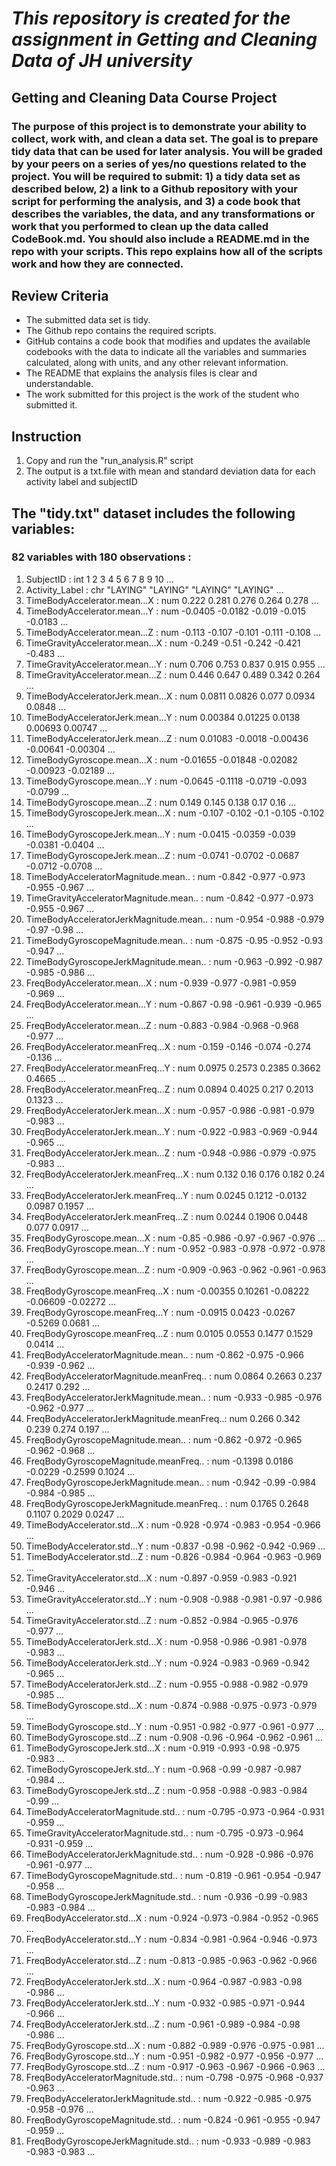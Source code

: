 # *This repository is created for the assignment in Getting and Cleaning Data of JH university*

## Getting and Cleaning Data Course Project
### The purpose of this project is to demonstrate your ability to collect, work with, and clean a data set. The goal is to prepare tidy data that can be used for later analysis. You will be graded by your peers on a series of yes/no questions related to the project. You will be required to submit: 1) a tidy data set as described below, 2) a link to a Github repository with your script for performing the analysis, and 3) a code book that describes the variables, the data, and any transformations or work that you performed to clean up the data called CodeBook.md. You should also include a README.md in the repo with your scripts. This repo explains how all of the scripts work and how they are connected.

## Review Criteria 
- The submitted data set is tidy.
- The Github repo contains the required scripts.
- GitHub contains a code book that modifies and updates the available codebooks with the data to indicate all the variables and summaries calculated, along with units, and any other relevant information.
- The README that explains the analysis files is clear and understandable.
- The work submitted for this project is the work of the student who submitted it.

## Instruction
1. Copy and run the "run_analysis.R" script
2. The output is a txt.file with mean and standard deviation data for each activity label and subjectID

## The "tidy.txt" dataset includes the following variables:
### 82 variables with 180 observations :
1. SubjectID                                  : int  1 2 3 4 5 6 7 8 9 10 ...
2. Activity_Label                             : chr  "LAYING" "LAYING" "LAYING" "LAYING" ...
3. TimeBodyAccelerator.mean...X               : num  0.222 0.281 0.276 0.264 0.278 ...
4. TimeBodyAccelerator.mean...Y               : num  -0.0405 -0.0182 -0.019 -0.015 -0.0183 ...
5. TimeBodyAccelerator.mean...Z               : num  -0.113 -0.107 -0.101 -0.111 -0.108 ...
6. TimeGravityAccelerator.mean...X            : num  -0.249 -0.51 -0.242 -0.421 -0.483 ...
7. TimeGravityAccelerator.mean...Y            : num  0.706 0.753 0.837 0.915 0.955 ...
8. TimeGravityAccelerator.mean...Z            : num  0.446 0.647 0.489 0.342 0.264 ...
9. TimeBodyAcceleratorJerk.mean...X           : num  0.0811 0.0826 0.077 0.0934 0.0848 ...
10. TimeBodyAcceleratorJerk.mean...Y           : num  0.00384 0.01225 0.0138 0.00693 0.00747 ...
11. TimeBodyAcceleratorJerk.mean...Z           : num  0.01083 -0.0018 -0.00436 -0.00641 -0.00304 ...
12. TimeBodyGyroscope.mean...X                 : num  -0.01655 -0.01848 -0.02082 -0.00923 -0.02189 ...
13. TimeBodyGyroscope.mean...Y                 : num  -0.0645 -0.1118 -0.0719 -0.093 -0.0799 ...
14. TimeBodyGyroscope.mean...Z                 : num  0.149 0.145 0.138 0.17 0.16 ...
15. TimeBodyGyroscopeJerk.mean...X             : num  -0.107 -0.102 -0.1 -0.105 -0.102 ...
16. TimeBodyGyroscopeJerk.mean...Y             : num  -0.0415 -0.0359 -0.039 -0.0381 -0.0404 ...
17. TimeBodyGyroscopeJerk.mean...Z             : num  -0.0741 -0.0702 -0.0687 -0.0712 -0.0708 ...
18. TimeBodyAcceleratorMagnitude.mean..        : num  -0.842 -0.977 -0.973 -0.955 -0.967 ...
19. TimeGravityAcceleratorMagnitude.mean..     : num  -0.842 -0.977 -0.973 -0.955 -0.967 ...
20. TimeBodyAcceleratorJerkMagnitude.mean..    : num  -0.954 -0.988 -0.979 -0.97 -0.98 ...
21. TimeBodyGyroscopeMagnitude.mean..          : num  -0.875 -0.95 -0.952 -0.93 -0.947 ...
22. TimeBodyGyroscopeJerkMagnitude.mean..      : num  -0.963 -0.992 -0.987 -0.985 -0.986 ...
23. FreqBodyAccelerator.mean...X               : num  -0.939 -0.977 -0.981 -0.959 -0.969 ...
24. FreqBodyAccelerator.mean...Y               : num  -0.867 -0.98 -0.961 -0.939 -0.965 ...
25. FreqBodyAccelerator.mean...Z               : num  -0.883 -0.984 -0.968 -0.968 -0.977 ...
26. FreqBodyAccelerator.meanFreq...X           : num  -0.159 -0.146 -0.074 -0.274 -0.136 ...
27. FreqBodyAccelerator.meanFreq...Y           : num  0.0975 0.2573 0.2385 0.3662 0.4665 ...
28. FreqBodyAccelerator.meanFreq...Z           : num  0.0894 0.4025 0.217 0.2013 0.1323 ...
29. FreqBodyAcceleratorJerk.mean...X           : num  -0.957 -0.986 -0.981 -0.979 -0.983 ...
30. FreqBodyAcceleratorJerk.mean...Y           : num  -0.922 -0.983 -0.969 -0.944 -0.965 ...
31. FreqBodyAcceleratorJerk.mean...Z           : num  -0.948 -0.986 -0.979 -0.975 -0.983 ...
32. FreqBodyAcceleratorJerk.meanFreq...X       : num  0.132 0.16 0.176 0.182 0.24 ...
33. FreqBodyAcceleratorJerk.meanFreq...Y       : num  0.0245 0.1212 -0.0132 0.0987 0.1957 ...
34. FreqBodyAcceleratorJerk.meanFreq...Z       : num  0.0244 0.1906 0.0448 0.077 0.0917 ...
35. FreqBodyGyroscope.mean...X                 : num  -0.85 -0.986 -0.97 -0.967 -0.976 ...
36. FreqBodyGyroscope.mean...Y                 : num  -0.952 -0.983 -0.978 -0.972 -0.978 ...
37. FreqBodyGyroscope.mean...Z                 : num  -0.909 -0.963 -0.962 -0.961 -0.963 ...
38. FreqBodyGyroscope.meanFreq...X             : num  -0.00355 0.10261 -0.08222 -0.06609 -0.02272 ...
39. FreqBodyGyroscope.meanFreq...Y             : num  -0.0915 0.0423 -0.0267 -0.5269 0.0681 ...
40. FreqBodyGyroscope.meanFreq...Z             : num  0.0105 0.0553 0.1477 0.1529 0.0414 ...
41. FreqBodyAcceleratorMagnitude.mean..        : num  -0.862 -0.975 -0.966 -0.939 -0.962 ...
42. FreqBodyAcceleratorMagnitude.meanFreq..    : num  0.0864 0.2663 0.237 0.2417 0.292 ...
43. FreqBodyAcceleratorJerkMagnitude.mean..    : num  -0.933 -0.985 -0.976 -0.962 -0.977 ...
44. FreqBodyAcceleratorJerkMagnitude.meanFreq..: num  0.266 0.342 0.239 0.274 0.197 ...
45. FreqBodyGyroscopeMagnitude.mean..          : num  -0.862 -0.972 -0.965 -0.962 -0.968 ...
46. FreqBodyGyroscopeMagnitude.meanFreq..      : num  -0.1398 0.0186 -0.0229 -0.2599 0.1024 ...
47. FreqBodyGyroscopeJerkMagnitude.mean..      : num  -0.942 -0.99 -0.984 -0.984 -0.985 ...
48. FreqBodyGyroscopeJerkMagnitude.meanFreq..  : num  0.1765 0.2648 0.1107 0.2029 0.0247 ...
49. TimeBodyAccelerator.std...X                : num  -0.928 -0.974 -0.983 -0.954 -0.966 ...
50. TimeBodyAccelerator.std...Y                : num  -0.837 -0.98 -0.962 -0.942 -0.969 ...
51. TimeBodyAccelerator.std...Z                : num  -0.826 -0.984 -0.964 -0.963 -0.969 ...
52. TimeGravityAccelerator.std...X             : num  -0.897 -0.959 -0.983 -0.921 -0.946 ...
53. TimeGravityAccelerator.std...Y             : num  -0.908 -0.988 -0.981 -0.97 -0.986 ...
54. TimeGravityAccelerator.std...Z             : num  -0.852 -0.984 -0.965 -0.976 -0.977 ...
55. TimeBodyAcceleratorJerk.std...X            : num  -0.958 -0.986 -0.981 -0.978 -0.983 ...
56. TimeBodyAcceleratorJerk.std...Y            : num  -0.924 -0.983 -0.969 -0.942 -0.965 ...
57. TimeBodyAcceleratorJerk.std...Z            : num  -0.955 -0.988 -0.982 -0.979 -0.985 ...
58. TimeBodyGyroscope.std...X                  : num  -0.874 -0.988 -0.975 -0.973 -0.979 ...
59. TimeBodyGyroscope.std...Y                  : num  -0.951 -0.982 -0.977 -0.961 -0.977 ...
60. TimeBodyGyroscope.std...Z                  : num  -0.908 -0.96 -0.964 -0.962 -0.961 ...
61. TimeBodyGyroscopeJerk.std...X              : num  -0.919 -0.993 -0.98 -0.975 -0.983 ...
62. TimeBodyGyroscopeJerk.std...Y              : num  -0.968 -0.99 -0.987 -0.987 -0.984 ...
63. TimeBodyGyroscopeJerk.std...Z              : num  -0.958 -0.988 -0.983 -0.984 -0.99 ...
64. TimeBodyAcceleratorMagnitude.std..         : num  -0.795 -0.973 -0.964 -0.931 -0.959 ...
65. TimeGravityAcceleratorMagnitude.std..      : num  -0.795 -0.973 -0.964 -0.931 -0.959 ...
66. TimeBodyAcceleratorJerkMagnitude.std..     : num  -0.928 -0.986 -0.976 -0.961 -0.977 ...
67. TimeBodyGyroscopeMagnitude.std..           : num  -0.819 -0.961 -0.954 -0.947 -0.958 ...
68. TimeBodyGyroscopeJerkMagnitude.std..       : num  -0.936 -0.99 -0.983 -0.983 -0.984 ...
69. FreqBodyAccelerator.std...X                : num  -0.924 -0.973 -0.984 -0.952 -0.965 ...
70. FreqBodyAccelerator.std...Y                : num  -0.834 -0.981 -0.964 -0.946 -0.973 ...
71. FreqBodyAccelerator.std...Z                : num  -0.813 -0.985 -0.963 -0.962 -0.966 ...
72. FreqBodyAcceleratorJerk.std...X            : num  -0.964 -0.987 -0.983 -0.98 -0.986 ...
73. FreqBodyAcceleratorJerk.std...Y            : num  -0.932 -0.985 -0.971 -0.944 -0.966 ...
74. FreqBodyAcceleratorJerk.std...Z            : num  -0.961 -0.989 -0.984 -0.98 -0.986 ...
75. FreqBodyGyroscope.std...X                  : num  -0.882 -0.989 -0.976 -0.975 -0.981 ...
76. FreqBodyGyroscope.std...Y                  : num  -0.951 -0.982 -0.977 -0.956 -0.977 ...
77. FreqBodyGyroscope.std...Z                  : num  -0.917 -0.963 -0.967 -0.966 -0.963 ...
78. FreqBodyAcceleratorMagnitude.std..         : num  -0.798 -0.975 -0.968 -0.937 -0.963 ...
80. FreqBodyAcceleratorJerkMagnitude.std..     : num  -0.922 -0.985 -0.975 -0.958 -0.976 ...
81. FreqBodyGyroscopeMagnitude.std..           : num  -0.824 -0.961 -0.955 -0.947 -0.959 ...
82. FreqBodyGyroscopeJerkMagnitude.std..       : num  -0.933 -0.989 -0.983 -0.983 -0.983 ...